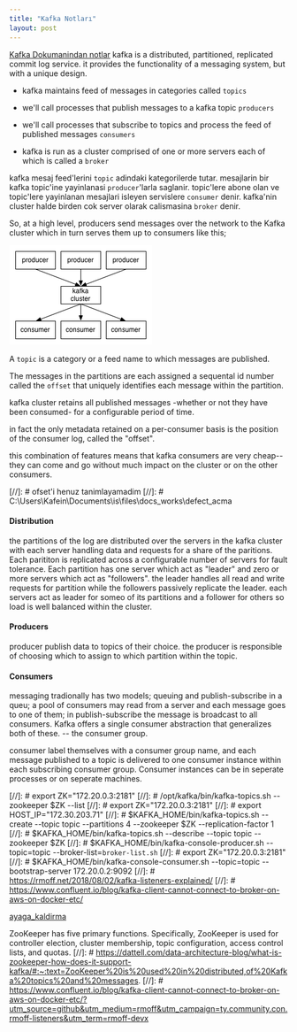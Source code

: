 ```yaml
---
title: "Kafka Notları"
layout: post
---
```

[Kafka Dokumanindan notlar](https://kafka.apache.org/090/documentation.html)
kafka is a distributed, partitioned, replicated commit log service. it provides
the functionality of a messaging system, but with a unique design.

* kafka maintains feed of messages in categories called `topics`
* we'll call processes that publish messages to a kafka topic `producers`
* we'll call processes that subscribe to topics and process the feed of
  published messages `consumers`

* kafka is run as a cluster comprised of one or more servers each of which is
  called a `broker`

kafka mesaj feed'lerini `topic` adindaki kategorilerde tutar. 
mesajlarin bir kafka topic'ine yayinlanasi `producer`'larla saglanir.
topic'lere abone olan ve topic'lere yayinlanan mesajlari isleyen servislere
`consumer` denir.
kafka'nin cluster halde birden cok server olarak calismasina `broker` denir.

So, at a high level, producers send messages over the network to the Kafka
cluster which in turn serves them up to consumers like this;

![Kafka_1](/assets/img/producer_consumer.png)

A `topic` is a category or a feed name to which messages are published. 

The messages in the partitions are each assigned a sequental id number called the
`offset` that uniquely identifies each message within the partition.

kafka cluster retains all published messages -whether or not they have been
consumed- for a configurable period of time.

in fact the only metadata retained on a per-consumer basis is the position of
the consumer log, called the "offset".

this combination of features means that kafka consumers are very cheap-- they
can come and go without much impact on the cluster or on the other consumers.

[//]: # ofset'i henuz tanimlayamadim
[//]: # C:\Users\Kafein\Documents\is\files\docs_works\defect_acma

#### Distribution
the partitions of the log are distributed over the servers in the kafka cluster
with each server handling data and requests for a share of the paritions. Each
parititon is replicated across a configurable number of servers for fault
tolerance.
Each partition has one server which act as "leader" and zero or more servers
which act as "followers". the leader handles all read and write requests for
partition while the followers passively replicate the leader.
each servers act as leader for someo of its partitions and a follower for
others so load is well balanced within the cluster.

#### Producers
producer publish data to topics of their choice. the producer is responsible of
choosing which to assign to which partition within the topic.

#### Consumers
messaging tradionally has two models; queuing and publish-subscribe
in a queu; a pool of consumers may read from a server and each message goes to
one of them; in publish-subscribe the message is broadcast to all consumers.
Kafka offers a single consumer abstraction that generalizes both of these. --
the consumer group.

consumer label themselves with a consumer group name, and each message
published to a topic is delivered to one consumer instance within each
subscribing consumer group. Consumer instances can be in seperate processes or
on seperate machines.

[//]: # export ZK="172.20.0.3:2181"
[//]: # /opt/kafka/bin/kafka-topics.sh --zookeeper $ZK --list
[//]: # export ZK="172.20.0.3:2181"
[//]: # export HOST_IP="172.30.203.71"
[//]: # $KAFKA_HOME/bin/kafka-topics.sh --create --topic topic --partitions 4 --zookeeper $ZK --replication-factor 1
[//]: # $KAFKA_HOME/bin/kafka-topics.sh --describe --topic topic --zookeeper $ZK
[//]: # $KAFKA_HOME/bin/kafka-console-producer.sh --topic=topic --broker-list=`broker-list.sh`
[//]: # export ZK="172.20.0.3:2181"
[//]: # $KAFKA_HOME/bin/kafka-console-consumer.sh --topic=topic --bootstrap-server 172.20.0.2:9092
[//]: # https://rmoff.net/2018/08/02/kafka-listeners-explained/
[//]: # https://www.confluent.io/blog/kafka-client-cannot-connect-to-broker-on-aws-on-docker-etc/

[ayaga_kaldirma](https://wurstmeister.github.io/kafka-docker)


ZooKeeper has five primary functions.  Specifically, ZooKeeper is used for
controller election, cluster membership, topic configuration, access control
lists, and quotas.
[//]: # https://dattell.com/data-architecture-blog/what-is-zookeeper-how-does-it-support-kafka/#:~:text=ZooKeeper%20is%20used%20in%20distributed,of%20Kafka%20topics%20and%20messages.
[//]: # https://www.confluent.io/blog/kafka-client-cannot-connect-to-broker-on-aws-on-docker-etc/?utm_source=github&utm_medium=rmoff&utm_campaign=ty.community.con.rmoff-listeners&utm_term=rmoff-devx
